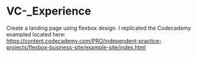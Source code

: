 # VC-_Experience

Create a landing page using flexbox design.
I replicated the Codecademy exampled located 
here: https://content.codecademy.com/PRO/independent-practice-projects/flexbox-business-site/example-site/index.html
